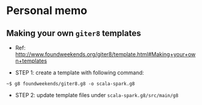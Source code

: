 # Personal memo

## Making your own `giter8` templates

* Ref: http://www.foundweekends.org/giter8/template.html#Making+your+own+templates

* STEP 1: create a template with following command:
```
~$ g8 foundweekends/giter8.g8 -o scala-spark.g8
```
* STEP 2: update template files under `scala-spark.g8/src/main/g8`
